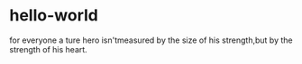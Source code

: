 # hello-world
for everyone
a ture hero isn'tmeasured by the size of his strength,but by the strength of his heart.
